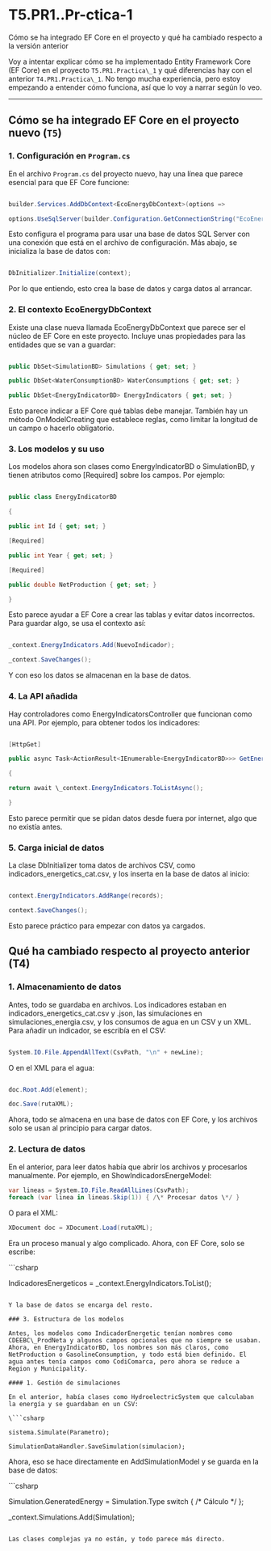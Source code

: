 # T5.PR1..Pr-ctica-1

 Cómo se ha integrado EF Core en el proyecto y qué ha cambiado respecto a la versión anterior

Voy a intentar explicar cómo se ha implementado Entity Framework Core (EF Core) en el proyecto `T5.PR1.Practica\_1` y qué diferencias hay con el anterior `T4.PR1.Practica\_1`. No tengo mucha experiencia, pero estoy empezando a entender cómo funciona, así que lo voy a narrar según lo veo.

---

## Cómo se ha integrado EF Core en el proyecto nuevo (`T5`)

### 1. Configuración en `Program.cs`

En el archivo `Program.cs` del proyecto nuevo, hay una línea que parece esencial para que EF Core funcione:

```csharp

builder.Services.AddDbContext<EcoEnergyDbContext>(options =>

options.UseSqlServer(builder.Configuration.GetConnectionString("EcoEnergyDatabase")));
```

Esto configura el programa para usar una base de datos SQL Server con una conexión que está en el archivo de configuración. Más abajo, se inicializa la base de datos con:

```csharp

DbInitializer.Initialize(context);
```

Por lo que entiendo, esto crea la base de datos y carga datos al arrancar.

### 2. El contexto EcoEnergyDbContext

Existe una clase nueva llamada EcoEnergyDbContext que parece ser el núcleo de EF Core en este proyecto. Incluye unas propiedades para las entidades que se van a guardar:

```csharp

public DbSet<SimulationBD> Simulations { get; set; }

public DbSet<WaterConsumptionBD> WaterConsumptions { get; set; }

public DbSet<EnergyIndicatorBD> EnergyIndicators { get; set; }
```

Esto parece indicar a EF Core qué tablas debe manejar. También hay un método OnModelCreating que establece reglas, como limitar la longitud de un campo o hacerlo obligatorio.

### 3\. Los modelos y su uso

Los modelos ahora son clases como EnergyIndicatorBD o SimulationBD, y tienen atributos como [Required] sobre los campos. Por ejemplo:

```csharp

public class EnergyIndicatorBD

{

public int Id { get; set; }

[Required]

public int Year { get; set; }

[Required]

public double NetProduction { get; set; }

}
```

Esto parece ayudar a EF Core a crear las tablas y evitar datos incorrectos. Para guardar algo, se usa el contexto así:

```csharp

_context.EnergyIndicators.Add(NuevoIndicador);

_context.SaveChanges();
```

Y con eso los datos se almacenan en la base de datos.

### 4\. La API añadida

Hay controladores como EnergyIndicatorsController que funcionan como una API. Por ejemplo, para obtener todos los indicadores:

```csharp

[HttpGet]

public async Task<ActionResult<IEnumerable<EnergyIndicatorBD>>> GetEnergyIndicators()

{

return await \_context.EnergyIndicators.ToListAsync();

}
```

Esto parece permitir que se pidan datos desde fuera por internet, algo que no existía antes.

### 5\. Carga inicial de datos

La clase DbInitializer toma datos de archivos CSV, como indicadors\_energetics\_cat.csv, y los inserta en la base de datos al inicio:

```csharp

context.EnergyIndicators.AddRange(records);

context.SaveChanges();
```

Esto parece práctico para empezar con datos ya cargados.

## Qué ha cambiado respecto al proyecto anterior (T4)

### 1. Almacenamiento de datos

Antes, todo se guardaba en archivos. Los indicadores estaban en indicadors\_energetics\_cat.csv y .json, las simulaciones en simulaciones\_energia.csv, y los consumos de agua en un CSV y un XML. Para añadir un indicador, se escribía en el CSV:

```csharp

System.IO.File.AppendAllText(CsvPath, "\n" + newLine);
```

O en el XML para el agua:

```csharp

doc.Root.Add(element);

doc.Save(rutaXML);
```

Ahora, todo se almacena en una base de datos con EF Core, y los archivos solo se usan al principio para cargar datos.

### 2. Lectura de datos

En el anterior, para leer datos había que abrir los archivos y procesarlos manualmente. Por ejemplo, en ShowIndicadorsEnergeModel:

```csharp
var lineas = System.IO.File.ReadAllLines(CsvPath);
foreach (var linea in lineas.Skip(1)) { /\* Procesar datos \*/ }
```
O para el XML:

```csharp
XDocument doc = XDocument.Load(rutaXML);
```

Era un proceso manual y algo complicado. Ahora, con EF Core, solo se escribe:

\```csharp

IndicadoresEnergeticos = \_context.EnergyIndicators.ToList();
```

Y la base de datos se encarga del resto.

### 3. Estructura de los modelos

Antes, los modelos como IndicadorEnergetic tenían nombres como CDEEBC\_ProdNeta y algunos campos opcionales que no siempre se usaban. Ahora, en EnergyIndicatorBD, los nombres son más claros, como NetProduction o GasolineConsumption, y todo está bien definido. El agua antes tenía campos como CodiComarca, pero ahora se reduce a Region y Municipality.

#### 1. Gestión de simulaciones

En el anterior, había clases como HydroelectricSystem que calculaban la energía y se guardaban en un CSV:

\```csharp

sistema.Simulate(Parametro);

SimulationDataHandler.SaveSimulation(simulacion);
```

Ahora, eso se hace directamente en AddSimulationModel y se guarda en la base de datos:

\```csharp

Simulation.GeneratedEnergy = Simulation.Type switch { /\* Cálculo \*/ };

\_context.Simulations.Add(Simulation);
```

Las clases complejas ya no están, y todo parece más directo.
